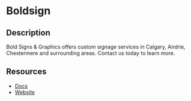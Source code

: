 # Boldsign

## Description

Bold Signs & Graphics offers custom signage services in Calgary, Airdrie, Chestermere and surrounding areas. Contact us today to learn more.

## Resources

- [Docs](https://developers.boldsign.com/api-overview)
- [Website](boldsign.com)
